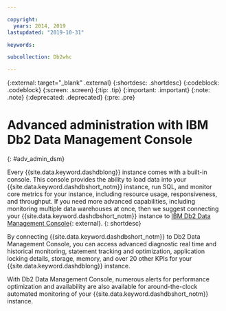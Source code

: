 ```yaml
---

copyright:
  years: 2014, 2019
lastupdated: "2019-10-31"

keywords:

subcollection: Db2whc

---
```


<!-- Attribute definitions --> 
{:external: target="_blank" .external}
{:shortdesc: .shortdesc}
{:codeblock: .codeblock}
{:screen: .screen}
{:tip: .tip}
{:important: .important}
{:note: .note}
{:deprecated: .deprecated}
{:pre: .pre}

# Advanced administration with IBM Db2 Data Management Console 
{: #adv_admin_dsm}

Every {{site.data.keyword.dashdblong}} instance comes with a built-in console. This console provides the ability to load data into your {{site.data.keyword.dashdbshort_notm}} instance, run SQL, and monitor core metrics for your instance, including resource usage, responsiveness, and throughput. If you need more advanced capabilities, including monitoring multiple data warehouses at once, then we suggest connecting your {{site.data.keyword.dashdbshort_notm}} instance to [IBM Db2 Data Management Console](https://www.ibm.com/products/db2-data-management-console){: external}.
{: shortdesc}

By connecting {{site.data.keyword.dashdbshort_notm}} to Db2 Data Management Console, you can access advanced diagnostic real time and historical monitoring, statement tracking and optimization, application locking details, storage, memory, and over 20 other KPIs for your {{site.data.keyword.dashdblong}} instance. 

With Db2 Data Management Console, numerous alerts for performance optimization and availability are also available for around-the-clock automated monitoring of your {{site.data.keyword.dashdbshort_notm}} instance.
